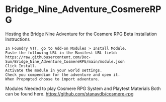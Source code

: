 # Bridge_Nine_Adventure_CosmereRPG
Hosting the Bridge Nine Adventure for the Cosmere RPG Beta
Installation Instructions

    In Foundry VTT, go to Add-on Modules > Install Module.
    Paste the following URL in the Manifest URL field:
    https://raw.githubusercontent.com/Doc-Sun/Bridge_Nine_Adventure_CosmereRPG/main/module.json 
    Click Install.
    Activate the module in your world settings.
    Check you compendium for the adventure and open it.
    When Propmpted choose to import adventure. 

    
Modules Needed to play Cosmere RPG System and Playtest Materials 
Both can be found here.
https://github.com/stanavdb/cosmere-rpg
